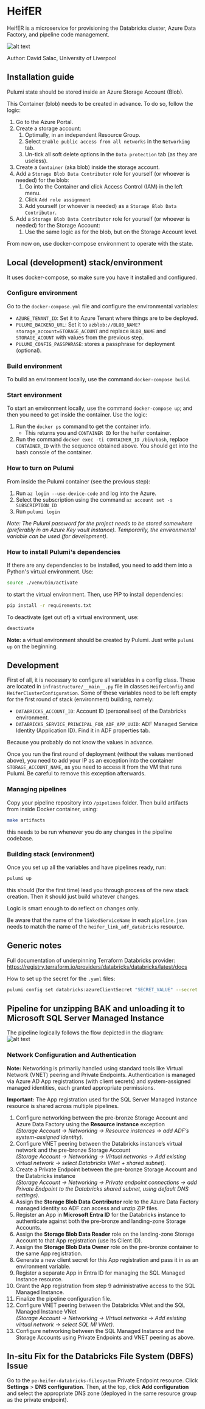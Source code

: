 # HeifER
HeifER is a microservice for provisioning the Databricks cluster,
Azure Data Factory, and pipeline code management.

![alt text](assets-docs/heifer.png)

Author: David Salac, University of Liverpool

## Installation guide
Pulumi state should be stored inside an Azure Storage Account (Blob).

This Container (blob) needs to be created in advance. To do so, follow the logic:
1. Go to the Azure Portal.
2. Create a storage account:
    1. Optimally, in an independent Resource Group.
    2. Select `Enable public access from all networks` in the `Networking` tab.
    3. Un-tick all soft delete options in the `Data protection` tab (as they are useless).
3. Create a `Container` (aka blob) inside the storage account.
3. Add a `Storage Blob Data Contributor` role for yourself (or whoever is needed) for the blob:
    1. Go into the Container and click Access Control (IAM) in the left menu.
    2. Click `Add role assignment`
    3. Add yourself (or whoever is needed) as a `Storage Blob Data Contributor`.
3. Add a `Storage Blob Data Contributor` role for yourself (or whoever is needed) for the Storage Account:
    1. Use the same logic as for the blob, but on the Storage Account level.

From now on, use docker-compose environment to operate with the state.

## Local (development) stack/environment
It uses docker-compose, so make sure you have it installed and configured.

### Configure environment
Go to the `docker-compose.yml` file and configure the environmental variables:
 - `AZURE_TENANT_ID`: Set it to Azure Tenant where things are to be deployed.
 - `PULUMI_BACKEND_URL`: Set it to `azblob://BLOB_NAME?storage_account=STORAGE_ACOUNT`
    and replace `BLOB_NAME` and `STORAGE_ACOUNT` with values from the previous step.
 - `PULUMI_CONFIG_PASSPHRASE`: stores a passphrase for deployment (optional).

### Build environment
To build an environment locally, use the command `docker-compose build`.

### Start environment
To start an environment locally, use the command `docker-compose up`; and then you
need to get inside the container. Use the logic:
1. Run the `docker ps` command to get the container info.
    - This returns you and `CONTAINER ID` for the heifer container.
2. Run the command `docker exec -ti CONTAINER_ID /bin/bash`, replace `CONTAINER_ID`
with the sequence obtained above. You should get into the bash console of the container.

### How to turn on Pulumi
From inside the Pulumi container (see the previous step):
1. Run `az login --use-device-code` and log into the Azure.
2. Select the subscription using the command `az account set -s SUBSCRIPTION_ID`
3. Run `pulumi login`

_Note: The Pulumi password for the project needs to be stored somewhere (preferably in an Azure Key vault instance).
Temporarily, the environmental variable can be used (for development)._

### How to install Pulumi's dependencies
If there are any dependencies to be installed, you need to add them
into a Python's virtual environment. Use:
```bash
source ./venv/bin/activate
```
to start the virtual environment. 
Then, use PIP to install dependencies:
```bash
pip install -r requirements.txt
```
To deactivate (get out of) a virtual environment, use:
```bash
deactivate
```

**Note:** a virtual environment should be created by Pulumi. Just write `pulumi up` on the beginning.

## Development
First of all, it is necessary to configure all variables in a config
class. These are located in `infrastructure/__main__.py` file in
classes `HeiferConfig` and `HeiferClusterConfiguration`. Some of these
variables need to be left empty for the first round of stack
(environment) building, namely:
 - `DATABRICKS_ACCOUNT_ID`: Account ID (personalised) of the
   Databricks environment.
 - `DATABRICKS_SERVICE_PRINCIPAL_FOR_ADF_APP_UUID`: ADF Managed
   Service Identity (Application ID). Find it in ADF properties tab.

Because you probably do not know the values in advance.

Once you run the first round of deployment (without the values mentioned
above), you need to add your IP as an exception into the container
`STORAGE_ACCOUNT_NAME`, as you need to access it from the VM that
runs Pulumi. Be careful to remove this exception afterwards.

### Managing pipelines
Copy your pipeline repository into `/pipelines` folder. Then build
artifacts from inside Docker container, using:
```bash
make artifacts
```
this needs to be run whenever you do any changes in the pipeline
codebase.

### Building stack (environment)
Once you set up all the variables and have pipelines ready, run:
```bash
pulumi up
```
this should (for the first time) lead you through process of the new stack creation. Then it should just build whatever changes.

Logic is smart enough to do reflect on changes only. 

Be aware that the name of the `linkedServiceName` in each
`pipeline.json` needs to match the name of the
`heifer_link_adf_databricks` resource.

## Generic notes
Full documentation of underpinning Terraform Databricks provider:
https://registry.terraform.io/providers/databricks/databricks/latest/docs

How to set up the secret for the `.yaml` files:
```bash
pulumi config set databricks:azureClientSecret "SECRET_VALUE" --secret
```

## Pipeline for unzipping BAK and unloading it to Microsoft SQL Server Managed Instance
The pipeline logically follows the flow depicted in the diagram:  
![alt text](assets-docs/bakpipeline.png)

### Network Configuration and Authentication
**Note:** Networking is primarily handled using standard tools like Virtual Network (VNET) peering and Private Endpoints. Authentication is managed via Azure AD App registrations (with client secrets) and system-assigned managed identities, each granted appropriate permissions.

**Important:** The App registration used for the SQL Server Managed Instance resource is shared across multiple pipelines.

1. Configure networking between the pre-bronze Storage Account and Azure Data Factory using the **Resource instance** exception  
   _(Storage Account → Networking → Resource instances → add ADF’s system-assigned identity)_.
2. Configure VNET peering between the Databricks instance’s virtual network and the pre-bronze Storage Account  
   _(Storage Account → Networking → Virtual networks → Add existing virtual network → select Databricks VNet + shared subnet)_.
3. Create a Private Endpoint between the pre-bronze Storage Account and the Databricks instance  
   _(Storage Account → Networking → Private endpoint connections → add Private Endpoint to the Databricks shared subnet, using default DNS settings)_.
4. Assign the **Storage Blob Data Contributor** role to the Azure Data Factory managed identity so ADF can access and unzip ZIP files.
5. Register an App in **Microsoft Entra ID** for the Databricks instance to authenticate against both the pre-bronze and landing-zone Storage Accounts.
6. Assign the **Storage Blob Data Reader** role on the landing-zone Storage Account to that App registration (use its Client ID).
7. Assign the **Storage Blob Data Owner** role on the pre-bronze container to the same App registration.
8. Generate a new client secret for this App registration and pass it in as an environment variable.
9. Register a separate App in Entra ID for managing the SQL Managed Instance resource.
10. Grant the App registration from step 9 administrative access to the SQL Managed Instance.
11. Finalize the pipeline configuration file.
12. Configure VNET peering between the Databricks VNet and the SQL Managed Instance VNet  
    _(Storage Account → Networking → Virtual networks → Add existing virtual network → select SQL MI VNet)_.
13. Configure networking between the SQL Managed Instance and the Storage Accounts using Private Endpoints and VNET peering as above.

## In-situ Fix for the Databricks File System (DBFS) Issue
Go to the `pe-heifer-databricks-filesystem` Private Endpoint resource. Click **Settings** > **DNS configuration**. Then, at the top, click **Add configuration** and select the appropriate DNS zone (deployed in the same resource group as the private endpoint).


